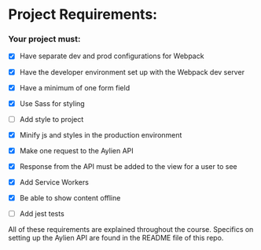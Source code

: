 # Project Requirements:

### Your project must:

- [X] Have separate dev and prod configurations for Webpack

- [X] Have the developer environment set up with the Webpack dev server

- [X] Have a minimum of one form field

- [X] Use Sass for styling

- [ ] Add style to project

- [X] Minify js and styles in the production environment

- [X] Make one request to the Aylien API

- [X] Response from the API must be added to the view for a user to see

- [X] Add Service Workers

- [X] Be able to show content offline

- [ ] Add jest tests

All of these requirements are explained throughout the course. Specifics on setting up the Aylien API are found in the README file of this repo.
